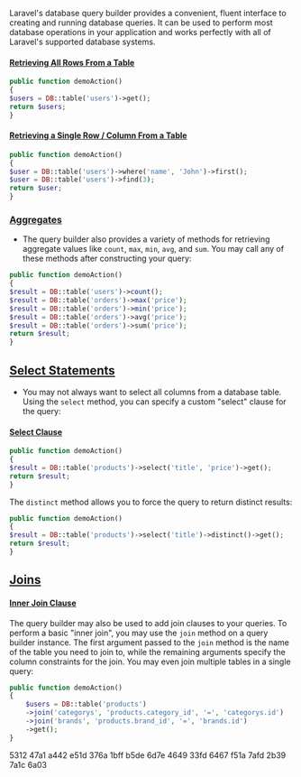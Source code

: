 Laravel's database query builder provides a convenient, fluent interface to creating and running database queries. It can be used to perform most database operations in your application and works perfectly with all of Laravel's supported database systems.

#### [Retrieving All Rows From a Table](https://laravel.com/docs/11.x/queries#retrieving-all-rows-from-a-table)

```php
public function demoAction()
{
$users = DB::table('users')->get();
return $users;
}
```

#### [Retrieving a Single Row / Column From a Table](https://laravel.com/docs/11.x/queries#retrieving-a-single-row-column-from-a-table)

```php
public function demoAction()
{
$user = DB::table('users')->where('name', 'John')->first();
$user = DB::table('users')->find(3);
return $user;
}
```

### [Aggregates](https://laravel.com/docs/11.x/queries#aggregates)

* The query builder also provides a variety of methods for retrieving aggregate values like `count`, `max`, `min`, `avg`, and `sum`. You may call any of these methods after constructing your query:

```php
public function demoAction()
{
$result = DB::table('users')->count();
$result = DB::table('orders')->max('price');
$result = DB::table('orders')->min('price');
$result = DB::table('orders')->avg('price');
$result = DB::table('orders')->sum('price');
return $result;
}
```

## [Select Statements](https://laravel.com/docs/11.x/queries#select-statements)

* You may not always want to select all columns from a database table. Using the `select` method, you can specify a custom "select" clause for the query:
#### [Select Clause](https://laravel.com/docs/11.x/queries#specifying-a-select-clause)

```php
public function demoAction()
{
$result = DB::table('products')->select('title', 'price')->get();
return $result;
}
```

The `distinct` method allows you to force the query to return distinct results:

```php
public function demoAction()
{
$result = DB::table('products')->select('title')->distinct()->get();
return $result;
}
```

## [Joins](https://laravel.com/docs/11.x/queries#joins)

#### [Inner Join Clause](https://laravel.com/docs/11.x/queries#inner-join-clause)
The query builder may also be used to add join clauses to your queries. To perform a basic "inner join", you may use the `join` method on a query builder instance. The first argument passed to the `join` method is the name of the table you need to join to, while the remaining arguments specify the column constraints for the join. You may even join multiple tables in a single query:

```php
public function demoAction()
{
	$users = DB::table('products')
	->join('categorys', 'products.category_id', '=', 'categorys.id')
	->join('brands', 'products.brand_id', '=', 'brands.id')
	->get();
}
```


5312 47a1 a442 e51d
376a 1bff b5de 6d7e
4649 33fd 6467 f51a
7afd 2b39 7a1c 6a03